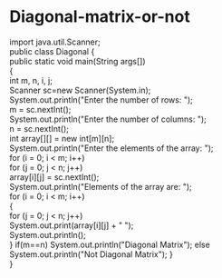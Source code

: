 # Diagonal-matrix-or-not
import java.util.Scanner;   
public class Diagonal
{   
public static void main(String args[])   
{   
int m, n, i, j;   
Scanner sc=new Scanner(System.in);   
System.out.println("Enter the number of rows: ");   
m = sc.nextInt();   
System.out.println("Enter the number of columns: ");   
n = sc.nextInt();   
int array[][] = new int[m][n];   
System.out.println("Enter the elements of the array: ");   
for (i = 0; i < m; i++)   
for (j = 0; j < n; j++)   
array[i][j] = sc.nextInt();   
System.out.println("Elements of the array are: ");   
for (i = 0; i < m; i++)   
{   
for (j = 0; j < n; j++)   
System.out.print(array[i][j] + " ");   
System.out.println();   
}
if(m==n)
System.out.println("Diagonal Matrix");
else
System.out.println("Not Diagonal Matrix");
}   
}
